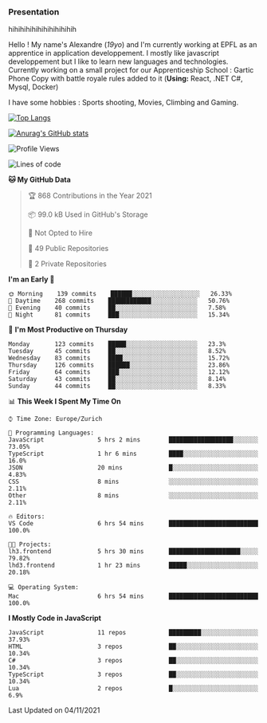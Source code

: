### Presentation

hihihihihihihihihihihih

Hello ! My name's Alexandre (_19yo_) and I'm currently working at EPFL as an apprentice in application developpement. I mostly like javascript developpement but I like to learn new languages and technologies. Currently working on a small project for our Apprenticeship School : Gartic Phone Copy with battle royale rules added to it (**Using:** React, .NET C#, Mysql, Docker)

I have some hobbies : Sports shooting, Movies, Climbing and Gaming.

[![Top Langs](https://github-readme-stats.vercel.app/api/top-langs/?username=jaavlex&layout=compact&langs_count=8&theme=react)](https://github.com/anuraghazra/github-readme-stats)

[![Anurag's GitHub stats](https://github-readme-stats.vercel.app/api?username=jaavlex&theme=react&show_icons=true&count_private=true)](https://github.com/anuraghazra/github-readme-stats)

<!--START_SECTION:waka-->
![Profile Views](http://img.shields.io/badge/Profile%20Views-2-blue)

![Lines of code](https://img.shields.io/badge/From%20Hello%20World%20I%27ve%20Written-5.4%20million%20lines%20of%20code-blue)

**🐱 My GitHub Data** 

> 🏆 868 Contributions in the Year 2021
 > 
> 📦 99.0 kB Used in GitHub's Storage 
 > 
> 🚫 Not Opted to Hire
 > 
> 📜 49 Public Repositories 
 > 
> 🔑 2 Private Repositories  
 > 
**I'm an Early 🐤** 

```text
🌞 Morning    139 commits    ██████░░░░░░░░░░░░░░░░░░░   26.33% 
🌆 Daytime    268 commits    ████████████░░░░░░░░░░░░░   50.76% 
🌃 Evening    40 commits     ██░░░░░░░░░░░░░░░░░░░░░░░   7.58% 
🌙 Night      81 commits     ███░░░░░░░░░░░░░░░░░░░░░░   15.34%

```
📅 **I'm Most Productive on Thursday** 

```text
Monday       123 commits    █████░░░░░░░░░░░░░░░░░░░░   23.3% 
Tuesday      45 commits     ██░░░░░░░░░░░░░░░░░░░░░░░   8.52% 
Wednesday    83 commits     ████░░░░░░░░░░░░░░░░░░░░░   15.72% 
Thursday     126 commits    ██████░░░░░░░░░░░░░░░░░░░   23.86% 
Friday       64 commits     ███░░░░░░░░░░░░░░░░░░░░░░   12.12% 
Saturday     43 commits     ██░░░░░░░░░░░░░░░░░░░░░░░   8.14% 
Sunday       44 commits     ██░░░░░░░░░░░░░░░░░░░░░░░   8.33%

```


📊 **This Week I Spent My Time On** 

```text
⌚︎ Time Zone: Europe/Zurich

💬 Programming Languages: 
JavaScript               5 hrs 2 mins        ██████████████████░░░░░░░   73.05% 
TypeScript               1 hr 6 mins         ████░░░░░░░░░░░░░░░░░░░░░   16.0% 
JSON                     20 mins             █░░░░░░░░░░░░░░░░░░░░░░░░   4.83% 
CSS                      8 mins              ░░░░░░░░░░░░░░░░░░░░░░░░░   2.11% 
Other                    8 mins              ░░░░░░░░░░░░░░░░░░░░░░░░░   2.11%

🔥 Editors: 
VS Code                  6 hrs 54 mins       █████████████████████████   100.0%

🐱‍💻 Projects: 
lh3.frontend             5 hrs 30 mins       ████████████████████░░░░░   79.82% 
lhd3.frontend            1 hr 23 mins        █████░░░░░░░░░░░░░░░░░░░░   20.18%

💻 Operating System: 
Mac                      6 hrs 54 mins       █████████████████████████   100.0%

```

**I Mostly Code in JavaScript** 

```text
JavaScript               11 repos            █████████░░░░░░░░░░░░░░░░   37.93% 
HTML                     3 repos             ██░░░░░░░░░░░░░░░░░░░░░░░   10.34% 
C#                       3 repos             ██░░░░░░░░░░░░░░░░░░░░░░░   10.34% 
TypeScript               3 repos             ██░░░░░░░░░░░░░░░░░░░░░░░   10.34% 
Lua                      2 repos             █░░░░░░░░░░░░░░░░░░░░░░░░   6.9%

```



 Last Updated on 04/11/2021
<!--END_SECTION:waka-->
